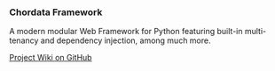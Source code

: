 ### Chordata Framework
A modern modular Web Framework for Python featuring built-in multi-tenancy and dependency injection, among much more.

[Project Wiki on GitHub](https://github.com/jameshickman/chordata_py/wiki)
